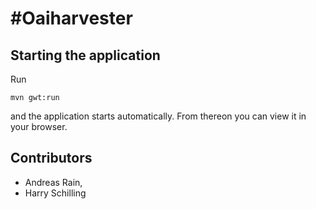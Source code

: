 #Oaiharvester
============

## Starting the application

Run

```
mvn gwt:run
```

and the application starts automatically. From thereon you can view it in your browser.

## Contributors

* Andreas Rain,
* Harry Schilling 
